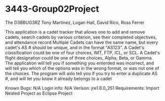 # 3443-Group02Project
The D3BBUG3RZ
Tony Martinez, Logan Hall, David Rico, Ross Ferrer

This application is a cadet tracker that allows one to add and remove cadets, search cadets by various criterion, see their completed objectives, and attendance record
Multiple Cadets can have the same name, but every cadet's AS # should be unique, and in the format "AS123". 
A Cadet's classification could be one of four choices, IMT, FTP, ICL, or SCL.
A Cadet's flight designation could be one of three choices, Alpha, Beta, or Gamma.
The application will tell you if something you enterded was incorrect, and will tell you which of the options was in the wrong format, or was not one of the choices.
The program will aslo tell you if you try to enter a duplicate AS #, and will let you know it already belongs to a cadet

Known Bugs: N/A
Login info: N/A
Verison: jre1.8.0_251
Requirements: Import Nested Project as Eclipse Project
